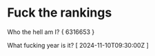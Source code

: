 # Fuck the rankings

Who the hell am I?
{ 6316653 }

What fucking year is it?
[ 2024-11-10T09:30:00Z ]
